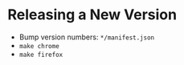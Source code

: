 Releasing a New Version
=======================

* Bump version numbers: `*/manifest.json`
* `make chrome`
* `make firefox`
